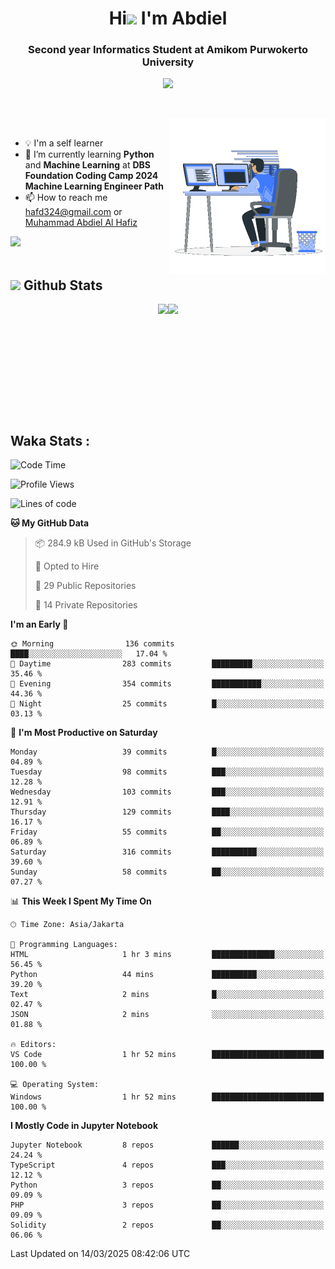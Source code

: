
<h1 align="center"><b>Hi<img src="https://media.giphy.com/media/hvRJCLFzcasrR4ia7z/giphy.gif" width="35"> I'm Abdiel </b></h1>

<h3 align="center"> Second year Informatics Student at Amikom Purwokerto University </h3>

<div align='center'>
	
![](https://komarev.com/ghpvc/?username=dlzcods&style=for-the-badge)
	
</div>
<br>

<picture> <img align="right" src="https://github.com/0xAbdulKhalid/0xAbdulKhalid/raw/main/assets/mdImages/Right_Side.gif" width = 250px></picture>

<br>

- 💡 I'm a self learner
- 🌱 I’m currently learning **Python** and **Machine Learning** at **DBS Foundation Coding Camp 2024 Machine Learning Engineer Path**
- 📫 How to reach me [hafd324@gmail.com](mailto:hafd324d@gmail.com) or [Muhammad Abdiel Al Hafiz](https://www.linkedin.com/in/muhammad-abdiel-al-hafiz)

<img src="https://user-images.githubusercontent.com/73097560/115834477-dbab4500-a447-11eb-908a-139a6edaec5c.gif"><br><br>

<!-- ## <img src="https://media2.giphy.com/media/QssGEmpkyEOhBCb7e1/giphy.gif?cid=ecf05e47a0n3gi1bfqntqmob8g9aid1oyj2wr3ds3mg700bl&rid=giphy.gif" width ="25"><b> Languages and Tools</b>

![Python](https://img.shields.io/badge/Python%20-FFFFFF.svg?style=for-the-badge&logo=python&logoColor=blue)
![MySQL](https://img.shields.io/badge/MySQL-FFFFFF?style=for-the-badge&logo=mysql&logoColor=blue)
![Laravel](https://img.shields.io/badge/laravel-FFFFFF.svg?style=for-the-badge&logo=laravel&logoColor=blue)
![VS Code](https://img.shields.io/badge/VS%20Code-FFFFFF.svg?style=for-the-badge&logo=visual-studio-code&logoColor=blue)
<br>
![Java](https://img.shields.io/badge/Java-FFFFFF?style=for-the-badge&logo=openjdk&logoColor=blue)
![NetBeans IDE](https://img.shields.io/badge/NetBeans%20IDE-FFFFFF.svg?style=for-the-badge&logo=apache-netbeans-ide&logoColor=blue)
![GitHub](https://img.shields.io/badge/github-FFFFFF.svg?style=for-the-badge&logo=github&logoColor=blue)
<br>
![Markdown](https://img.shields.io/badge/markdown-FFFFFF.svg?style=for-the-badge&logo=markdown&logoColor=blue)

<br>
<br>
<br> -->


## <img src="https://media.giphy.com/media/iY8CRBdQXODJSCERIr/giphy.gif" width="35"><b> Github Stats </b>

<div  style="display: flex; flex-wrap: wrap; justify-content: center;">
   <img height="160em" src="https://github-readme-stats.vercel.app/api?username=dlzcods&show_icons=true&theme=default" />
   <img height="160em" src="https://github-readme-stats.vercel.app/api/top-langs/?username=dlzcods&layout=compact" />
</div>



<br>

## Waka Stats :

<!--START_SECTION:waka-->
![Code Time](http://img.shields.io/badge/Code%20Time-212%20hrs%208%20mins-blue)

![Profile Views](http://img.shields.io/badge/Profile%20Views-1-blue)

![Lines of code](https://img.shields.io/badge/From%20Hello%20World%20I%27ve%20Written-2.7%20million%20lines%20of%20code-blue)

**🐱 My GitHub Data** 

> 📦 284.9 kB Used in GitHub's Storage 
 > 
> 💼 Opted to Hire
 > 
> 📜 29 Public Repositories 
 > 
> 🔑 14 Private Repositories 
 > 
**I'm an Early 🐤** 

```text
🌞 Morning                136 commits         ████░░░░░░░░░░░░░░░░░░░░░   17.04 % 
🌆 Daytime                283 commits         █████████░░░░░░░░░░░░░░░░   35.46 % 
🌃 Evening                354 commits         ███████████░░░░░░░░░░░░░░   44.36 % 
🌙 Night                  25 commits          █░░░░░░░░░░░░░░░░░░░░░░░░   03.13 % 
```
📅 **I'm Most Productive on Saturday** 

```text
Monday                   39 commits          █░░░░░░░░░░░░░░░░░░░░░░░░   04.89 % 
Tuesday                  98 commits          ███░░░░░░░░░░░░░░░░░░░░░░   12.28 % 
Wednesday                103 commits         ███░░░░░░░░░░░░░░░░░░░░░░   12.91 % 
Thursday                 129 commits         ████░░░░░░░░░░░░░░░░░░░░░   16.17 % 
Friday                   55 commits          ██░░░░░░░░░░░░░░░░░░░░░░░   06.89 % 
Saturday                 316 commits         ██████████░░░░░░░░░░░░░░░   39.60 % 
Sunday                   58 commits          ██░░░░░░░░░░░░░░░░░░░░░░░   07.27 % 
```


📊 **This Week I Spent My Time On** 

```text
🕑︎ Time Zone: Asia/Jakarta

💬 Programming Languages: 
HTML                     1 hr 3 mins         ██████████████░░░░░░░░░░░   56.45 % 
Python                   44 mins             ██████████░░░░░░░░░░░░░░░   39.20 % 
Text                     2 mins              █░░░░░░░░░░░░░░░░░░░░░░░░   02.47 % 
JSON                     2 mins              ░░░░░░░░░░░░░░░░░░░░░░░░░   01.88 % 

🔥 Editors: 
VS Code                  1 hr 52 mins        █████████████████████████   100.00 % 

💻 Operating System: 
Windows                  1 hr 52 mins        █████████████████████████   100.00 % 
```

**I Mostly Code in Jupyter Notebook** 

```text
Jupyter Notebook         8 repos             ██████░░░░░░░░░░░░░░░░░░░   24.24 % 
TypeScript               4 repos             ███░░░░░░░░░░░░░░░░░░░░░░   12.12 % 
Python                   3 repos             ██░░░░░░░░░░░░░░░░░░░░░░░   09.09 % 
PHP                      3 repos             ██░░░░░░░░░░░░░░░░░░░░░░░   09.09 % 
Solidity                 2 repos             ██░░░░░░░░░░░░░░░░░░░░░░░   06.06 % 
```




 Last Updated on 14/03/2025 08:42:06 UTC
<!--END_SECTION:waka-->

<br>
<br>
